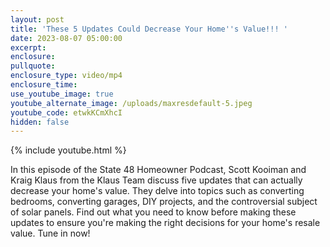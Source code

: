 ```yaml
---
layout: post
title: 'These 5 Updates Could Decrease Your Home''s Value!!! '
date: 2023-08-07 05:00:00
excerpt:
enclosure:
pullquote:
enclosure_type: video/mp4
enclosure_time:
use_youtube_image: true
youtube_alternate_image: /uploads/maxresdefault-5.jpeg
youtube_code: etwkKCmXhcI
hidden: false
---
```

{% include youtube.html %}

In this episode of the State 48 Homeowner Podcast, Scott Kooiman and Kraig Klaus from the Klaus Team discuss five updates that can actually decrease your home's value. They delve into topics such as converting bedrooms, converting garages, DIY projects, and the controversial subject of solar panels. Find out what you need to know before making these updates to ensure you're making the right decisions for your home's resale value. Tune in now!